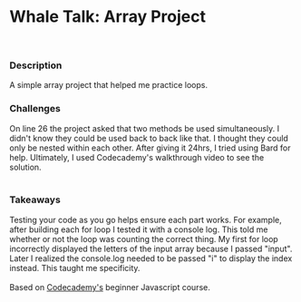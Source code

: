 <h1>Whale Talk: Array Project</h1>
<br>
<h3>Description</h3>
A simple array project that helped me practice loops.
<br>
<h3>Challenges</h3>
On line 26 the project asked that two methods be used simultaneously. I didn't know they could be used back to back like that. I thought they could only be nested within each other. After giving it 24hrs, I tried using Bard for help. Ultimately, I used Codecademy's walkthrough video to see the solution. 
<br>
<br>
<h3>Takeaways</h3>
Testing your code as you go helps ensure each part works. For example, after building each for loop I tested it with a console log. This told me whether or not the loop was counting the correct thing. My first for loop incorrectly displayed the letters of the input array because I passed "input". Later I realized the console.log needed to be passed "i" to display the index instead. This taught me specificity.
<br>
<br>
Based on <a href="https://www.codecademy.com/learn/introduction-to-javascript">Codecademy's</a> beginner Javascript course.